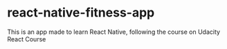 # react-native-fitness-app
This is an app made to learn React Native, following the course on Udacity React Course
